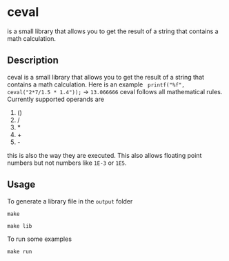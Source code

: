# ceval
is a small library that allows you to get the result of a string that contains a math calculation.

## Description
ceval is a small library that allows you to get the result of a string that contains a math calculation.
Here is an example ```
printf("%f", ceval("2*7/1.5 * 1.4"));``` -> ```13.066666```
ceval follows all mathematical rules.
Currently supported operands are

1. ()
2. /
3. \*
4. \+
5. \-

this is also the way they are executed.
This also allows floating point numbers but not numbers like `1E-3` or `1E5`.

## Usage

To generate a library file in the `output` folder
```
make
```
```
make lib
```

To run some examples
```
make run
```
